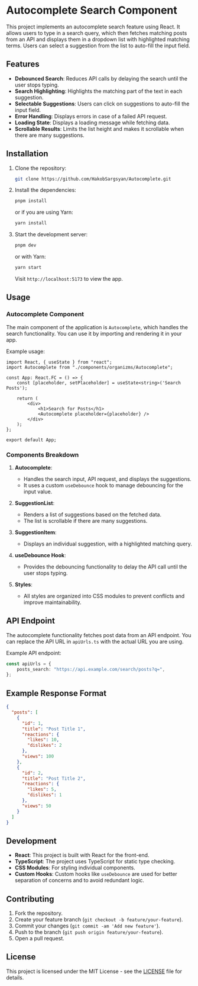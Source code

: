 
# Autocomplete Search Component

This project implements an autocomplete search feature using React. It allows users to type in a search query, which then fetches matching posts from an API and displays them in a dropdown list with highlighted matching terms. Users can select a suggestion from the list to auto-fill the input field.

## Features

- **Debounced Search**: Reduces API calls by delaying the search until the user stops typing.
- **Search Highlighting**: Highlights the matching part of the text in each suggestion.
- **Selectable Suggestions**: Users can click on suggestions to auto-fill the input field.
- **Error Handling**: Displays errors in case of a failed API request.
- **Loading State**: Displays a loading message while fetching data.
- **Scrollable Results**: Limits the list height and makes it scrollable when there are many suggestions.

## Installation

1. Clone the repository:

   ```bash
   git clone https://github.com/HakobSargsyan/Autocomplete.git
   ```

2. Install the dependencies:

   ```bash
   pnpm install
   ```

   or if you are using Yarn:

   ```bash
   yarn install
   ```

3. Start the development server:

   ```bash
   pnpm dev
   ```

   or with Yarn:

   ```bash
   yarn start
   ```

   Visit `http://localhost:5173` to view the app.

## Usage

### Autocomplete Component

The main component of the application is `Autocomplete`, which handles the search functionality. You can use it by importing and rendering it in your app.

Example usage:

```tsx
import React, { useState } from "react";
import Autocomplete from "./components/organizms/Autocomplete";

const App: React.FC = () => {
    const [placeholder, setPlaceholder] = useState<string>('Search Posts');

    return (
        <div>
            <h1>Search for Posts</h1>
            <Autocomplete placeholder={placeholder} />
        </div>
    );
};

export default App;
```

### Components Breakdown

1. **Autocomplete**:
    - Handles the search input, API request, and displays the suggestions.
    - It uses a custom `useDebounce` hook to manage debouncing for the input value.

2. **SuggestionList**:
    - Renders a list of suggestions based on the fetched data.
    - The list is scrollable if there are many suggestions.

3. **SuggestionItem**:
    - Displays an individual suggestion, with a highlighted matching query.

4. **useDebounce Hook**:
    - Provides the debouncing functionality to delay the API call until the user stops typing.

5. **Styles**:
    - All styles are organized into CSS modules to prevent conflicts and improve maintainability.

## API Endpoint

The autocomplete functionality fetches post data from an API endpoint. You can replace the API URL in `apiUrls.ts` with the actual URL you are using.

Example API endpoint:

```ts
const apiUrls = {
    posts_search: "https://api.example.com/search/posts?q=",
};
```

## Example Response Format

```json
{
  "posts": [
    {
      "id": 1,
      "title": "Post Title 1",
      "reactions": {
        "likes": 10,
        "dislikes": 2
      },
      "views": 100
    },
    {
      "id": 2,
      "title": "Post Title 2",
      "reactions": {
        "likes": 5,
        "dislikes": 1
      },
      "views": 50
    }
  ]
}
```

## Development

- **React**: This project is built with React for the front-end.
- **TypeScript**: The project uses TypeScript for static type checking.
- **CSS Modules**: For styling individual components.
- **Custom Hooks**: Custom hooks like `useDebounce` are used for better separation of concerns and to avoid redundant logic.

## Contributing

1. Fork the repository.
2. Create your feature branch (`git checkout -b feature/your-feature`).
3. Commit your changes (`git commit -am 'Add new feature'`).
4. Push to the branch (`git push origin feature/your-feature`).
5. Open a pull request.

## License

This project is licensed under the MIT License - see the [LICENSE](LICENSE) file for details.
